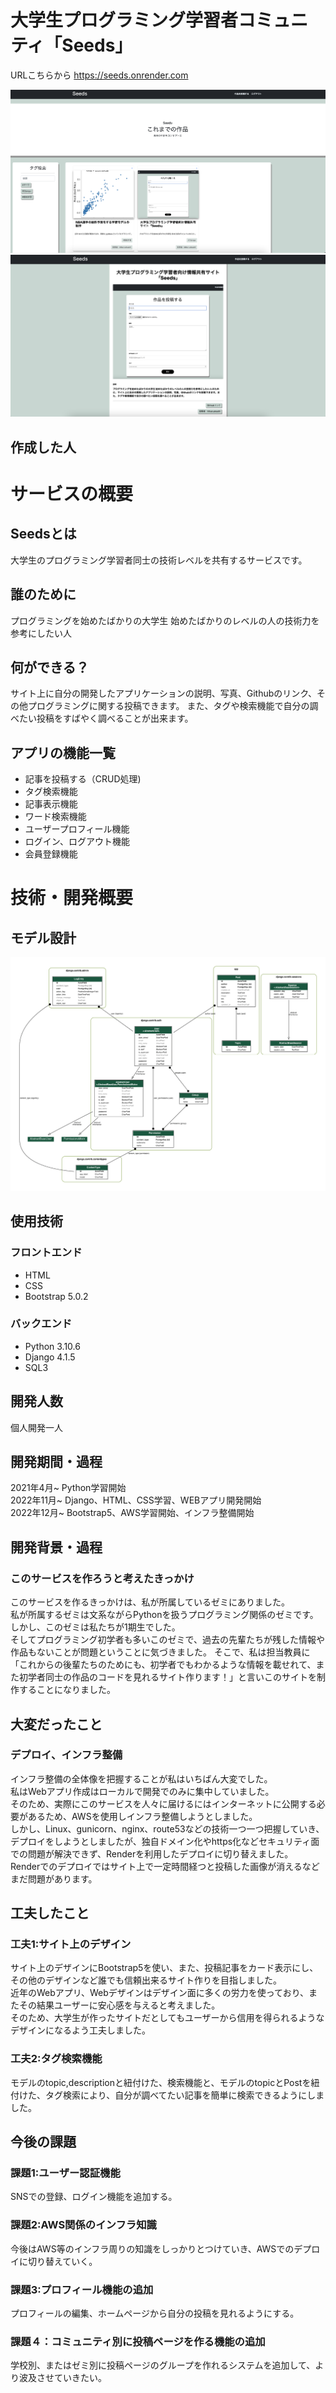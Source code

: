 # 大学生プログラミング学習者コミュニティ「Seeds」

URLこちらから
https://seeds.onrender.com

![image1](project-images/project-images.png)
![image2](project-images/project-images2.png)
## 作成した人

# サービスの概要

## Seedsとは

大学生のプログラミング学習者同士の技術レベルを共有するサービスです。

## 誰のために

プログラミングを始めたばかりの大学生
始めたばかりのレベルの人の技術力を参考にしたい人

## 何ができる？
サイト上に自分の開発したアプリケーションの説明、写真、Githubのリンク、その他プログラミングに関する投稿できます。 
また、タグや検索機能で自分の調べたい投稿をすばやく調べることが出来ます。

## アプリの機能一覧

- 記事を投稿する（CRUD処理)  
- タグ検索機能  
- 記事表示機能  
- ワード検索機能  
- ユーザープロフィール機能  
- ログイン、ログアウト機能  
- 会員登録機能  

 
# 技術・開発概要

## モデル設計

![model2](project-images/model2.png)

## 使用技術

### フロントエンド  
- HTML   
- CSS  
- Bootstrap 5.0.2  

### バックエンド  
- Python 3.10.6
- Django 4.1.5  
- SQL3  

## 開発人数

個人開発一人

## 開発期間・過程

2021年4月~ Python学習開始  
2022年11月~ Django、HTML、CSS学習、WEBアプリ開発開始  
2022年12月~ Bootstrap5、AWS学習開始、インフラ整備開始  

## 開発背景・過程

### このサービスを作ろうと考えたきっかけ
このサービスを作るきっかけは、私が所属しているゼミにありました。  
私が所属するゼミは文系ながらPythonを扱うプログラミング関係のゼミです。  
しかし、このゼミは私たちが1期生でした。  
そしてプログラミング初学者も多いこのゼミで、過去の先輩たちが残した情報や作品もないことが問題ということに気づきました。
そこで、私は担当教員に「これからの後輩たちのためにも、初学者でもわかるような情報を載せれて、また初学者同士の作品のコードを見れるサイト作ります！」と言いこのサイトを制作することになりました。  

## 大変だったこと

### デプロイ、インフラ整備
インフラ整備の全体像を把握することが私はいちばん大変でした。  
私はWebアプリ作成はローカルで開発でのみに集中していました。  
そのため、実際にこのサービスを人々に届けるにはインターネットに公開する必要があるため、AWSを使用しインフラ整備しようとしました。  
しかし、Linux、gunicorn、nginx、route53などの技術一つ一つ把握していき、デプロイをしようとしましたが、独自ドメイン化やhttps化などセキュリティ面での問題が解決できず、Renderを利用したデプロイに切り替えました。  
Renderでのデプロイではサイト上で一定時間経つと投稿した画像が消えるなどまだ問題があります。  


## 工夫したこと

### 工夫1:サイト上のデザイン  

サイト上のデザインにBootstrap5を使い、また、投稿記事をカード表示にし、その他のデザインなど誰でも信頼出来るサイト作りを目指しました。  
近年のWebアプリ、Webデザインはデザイン面に多くの労力を使っており、またその結果ユーザーに安心感を与えると考えました。  
そのため、大学生が作ったサイトだとしてもユーザーから信用を得られるようなデザインになるよう工夫しました。  

### 工夫2:タグ検索機能  

モデルのtopic,descriptionと紐付けた、検索機能と、モデルのtopicとPostを紐付けた、タグ検索により、自分が調べてたい記事を簡単に検索できるようにしました。

## 今後の課題  

### 課題1:ユーザー認証機能  

SNSでの登録、ログイン機能を追加する。  
 

### 課題2:AWS関係のインフラ知識  

今後はAWS等のインフラ周りの知識をしっかりとつけていき、AWSでのデプロイに切り替えていく。  

### 課題3:プロフィール機能の追加  

プロフィールの編集、ホームページから自分の投稿を見れるようにする。  

### 課題４：コミュニティ別に投稿ページを作る機能の追加
学校別、またはゼミ別に投稿ページのグループを作れるシステムを追加して、より波及させていきたい。
